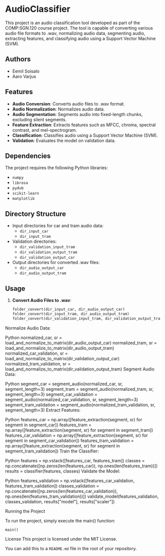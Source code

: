 # AudioClassifier

This project is an audio classification tool developed as part of the COMP:SGN.120 course project. The tool is capable of converting various audio file formats to .wav,
normalizing audio data, segmenting audio, extracting features, and classifying audio using a Support Vector Machine (SVM).

## Authors

- Eemil Soisalo
- Aaro Varjus

## Features

- **Audio Conversion**: Converts audio files to .wav format.
- **Audio Normalization**: Normalizes audio data.
- **Audio Segmentation**: Segments audio into fixed-length chunks, excluding silent segments.
- **Feature Extraction**: Extracts features such as MFCC, chroma, spectral contrast, and mel-spectrogram.
- **Classification**: Classifies audio using a Support Vector Machine (SVM).
- **Validation**: Evaluates the model on validation data.

## Dependencies

The project requires the following Python libraries:

- `numpy`
- `librosa`
- `pydub`
- `scikit-learn`
- `matplotlib`

## Directory Structure

- Input directories for car and tram audio data:
  - `dir_input_car`
  - `dir_input_tram`
- Validation directories:
  - `dir_validation_input_tram`
  - `dir_validation_output_tram`
  - `dir_validation_output_car`
- Output directories for converted .wav files:
  - `dir_audio_output_car`
  - `dir_audio_output_tram`

## Usage

1. **Convert Audio Files to .wav**:
   ```python
   folder_convert(dir_input_car, dir_audio_output_car)
   folder_convert(dir_input_tram, dir_audio_output_tram)
   folder_convert(dir_validation_input_tram, dir_validation_output_tram)

Normalize Audio Data:

Python
normalized_car, sr = load_and_normalize_to_matrix(dir_audio_output_car)
normalized_tram, sr = load_and_normalize_to_matrix(dir_audio_output_tram)
normalized_car_validation, sr = load_and_normalize_to_matrix(dir_validation_output_car)
normalized_tram_validation, sr = load_and_normalize_to_matrix(dir_validation_output_tram)
Segment Audio Data:

Python
segment_car = segment_audio(normalized_car, sr, segment_length=3)
segment_tram = segment_audio(normalized_tram, sr, segment_length=3)
segment_car_validation = segment_audio(normalized_car_validation, sr, segment_length=3)
segment_tram_validation = segment_audio(normalized_tram_validation, sr, segment_length=3)
Extract Features:

Python
features_car = np.array([feature_extraction(segment, sr) for segment in segment_car])
features_tram = np.array([feature_extraction(segment, sr) for segment in segment_tram])
features_car_validation = np.array([feature_extraction(segment, sr) for segment in segment_car_validation])
features_tram_validation = np.array([feature_extraction(segment, sr) for segment in segment_tram_validation])
Train the Classifier:

Python
features = np.vstack([features_car, features_tram])
classes = np.concatenate([np.zeros(len(features_car)), np.ones(len(features_tram))])
results = classifier(features, classes)
Validate the Model:

Python
features_validation = np.vstack([features_car_validation, features_tram_validation])
classes_validation = np.concatenate([np.zeros(len(features_car_validation)), np.ones(len(features_tram_validation))])
validate_model(features_validation, classes_validation, results["model"], results["scaler"])


Running the Project

To run the project, simply execute the main() function:

    main()


License
This project is licensed under the MIT License.

You can add this to a `README.md` file in the root of your repository.
